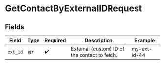 # GetContactByExternalIDRequest


## Fields

| Field                                         | Type                                          | Required                                      | Description                                   | Example                                       |
| --------------------------------------------- | --------------------------------------------- | --------------------------------------------- | --------------------------------------------- | --------------------------------------------- |
| `ext_id`                                      | *str*                                         | :heavy_check_mark:                            | External (custom) ID of the contact to fetch. | my-ext-id-44                                  |
